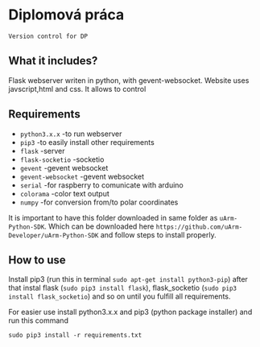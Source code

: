 # Diplomová práca
    Version control for DP

## What it includes?
  Flask webserver writen in python, with gevent-websocket. Website uses javscript,html and css. It allows to control
  
## Requirements
* ```python3.x.x```        -to run webserver
* ```pip3```               -to easily install other requirements
* ```flask```              -server 
* ```flask-socketio```     -socketio
* ```gevent```             -gevent websocket
* ```gevent-websocket```   -gevent websocket
* ```serial```             -for raspberry to comunicate with arduino
* ```colorama```           -color text output
* ```numpy```              -for conversion from/to polar coordinates

It is important to have this folder downloaded in same folder as ```uArm-Python-SDK```. Which can be downloaded here ```https://github.com/uArm-Developer/uArm-Python-SDK``` and follow steps to install properly.


## How to use
Install pip3 (run this in terminal ```sudo apt-get install python3-pip```) after that instal flask (```sudo pip3 install flask```), flask_socketio (```sudo pip3 install flask_socketio```) and so on until you fulfill all requirements.

For easier use install python3.x.x and pip3 (python package installer) and run this command
```
sudo pip3 install -r requirements.txt 
```
